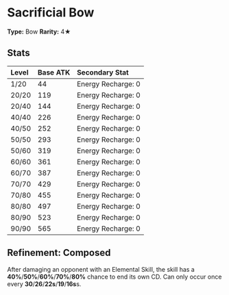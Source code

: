 # Sacrificial Bow

**Type:** Bow
**Rarity:** 4★

## Stats

| Level | Base ATK | Secondary Stat |
| :--- | :--- | :--- |
| 1/20 | 44 | Energy Recharge: 0 |
| 20/20 | 119 | Energy Recharge: 0 |
| 20/40 | 144 | Energy Recharge: 0 |
| 40/40 | 226 | Energy Recharge: 0 |
| 40/50 | 252 | Energy Recharge: 0 |
| 50/50 | 293 | Energy Recharge: 0 |
| 50/60 | 319 | Energy Recharge: 0 |
| 60/60 | 361 | Energy Recharge: 0 |
| 60/70 | 387 | Energy Recharge: 0 |
| 70/70 | 429 | Energy Recharge: 0 |
| 70/80 | 455 | Energy Recharge: 0 |
| 80/80 | 497 | Energy Recharge: 0 |
| 80/90 | 523 | Energy Recharge: 0 |
| 90/90 | 565 | Energy Recharge: 0 |

## Refinement: Composed

After damaging an opponent with an Elemental Skill, the skill has a **40%**/**50%**/**60%**/**70%**/**80%** chance to end its own CD. Can only occur once every **30**/**26**/**22s**/**19**/**16s**s.

